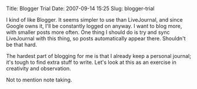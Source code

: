 Title: Blogger Trial
Date: 2007-09-14 15:25
Slug: blogger-trial

I kind of like Blogger. It seems simpler to use than LiveJournal, and
since Google owns it, I'll be constantly logged on anyway. I want to
blog more, with smaller posts more often. One thing I should do is try
and sync LiveJournal with this thing, so posts automatically appear
there. Shouldn't be that hard.

The hardest part of blogging for me is that I already keep a personal
journal; it's tough to find extra stuff to write. Let's look at this as
an exercise in creativity and observation.

Not to mention note taking.

